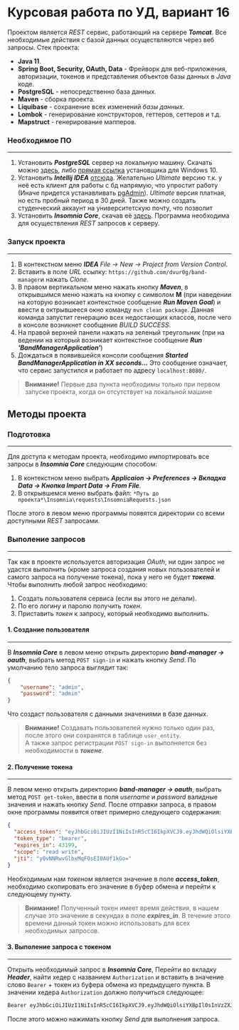 # Курсовая работа по УД, вариант 16 

Проектом является *REST* сервис, работающий на сервере ***Tomcat***. Все необходимые действия с базой данных осуществляются через веб запросы. Стек проекта:
* **Java 11**.
* **Spring Boot, Security, OAuth, Data** - Фрейворк для веб-приложения, авторизации, токенов и представления объектов базы данных в *Java* коде.
* **PostgreSQL** - непосредственно база данных.
* **Maven** - сборка проекта.
* **Liquibase** - сохранение всех изменений *базы данных*.
* **Lombok** - генерирование конструкторов, геттеров, сеттеров и т.д.
* **Mapstruct** - генерирование мапперов.

### Необходимое ПО
---
1. Установить ***PostgreSQL*** сервер на локальную машину. Скачать можно [здесь](https://www.postgresql.org/download/), либо [прямая ссылка](https://get.enterprisedb.com/postgresql/postgresql-13.1-1-windows-x64.exe) установщика для Windows 10.
2. Установить ***Intellij IDEA*** [отсюда](https://www.jetbrains.com/idea/download/#section=windows). Желательно *Ultimate* версию т.к. у неё есть клиент для работы с бд напрямую, что упростит работу (Иначе придется устанавливать [pgAdmin](https://www.pgadmin.org/download/)). *Ultimate* версия платная, но есть пробный период в 30 дней. Также можно создать студенческий аккаунт на университетскую почту, что позволит
3. Установить ***Insomnia Core***, скачав её [здесь](https://insomnia.rest/download/#windows). Программа необходима для осуществления *REST* запросов к серверу.


### Запуск проекта
---
1.  В контекстном меню ***IDEA*** *File -> New -> Project from Version Control*.
2.  Вставить в поле *URL* ссылку: ```https://github.com/dvur0g/band-manager```и нажать *Clone*.
3. В правом вертикальном меню нажать кнопку ***Maven***, в открывшимся меню нажать на кнопку с символом **М** (при наведении на которую возникает контекстное сообщение ***Run Maven Goal***) и ввести в октрывшееся окно команду ```mvn clean package```. Данная команда запустит генерацию всех недостающих классов, после чего в консоле возникнет сообщение *BUILD SUCCESS*.
4. На правой верхней панели нажать на зеленый треугольник (при на ведении на который возникает контекстное сообщение ***Run 'BandManagerApplication'***)
5. Дождаться в появившейся консоли сообщения ***Started BandManagerApplication in XX seconds...*** Это сообщение означает, что сервис запустился и работает по адресу ```localhost:8080/```.
>**Внимание!** Первые два пункта необходимы только при первом запуске проекта, когда он отсутствует на локальной машине

## Методы проекта
### Подготовка 
---
Для доступа к методам проекта, необходимо импортировать все запросы в ***Insomnia Core*** следующим способом:
1. В контекстном меню выбрать ***Applicaion -> Preferences -> Вкладка *Data* -> Кнопка *Import Data* -> From File***.
2. В открывшемся меню выбрать файл: 
 ```*Путь до проекта*\Insomnia\requests\InsomniaRequests.json```

После этого в левом меню программы появятся директории со всеми доступными *REST* запросами.

### Выполение запросов
---
Так как в проекте используется авторизация *OAuth*, ни один запрос не удастся выполнить (кроме запроса создания новых пользователей и самого запроса на получение токена), пока у него не будет ***токена***. Чтобы выполнить любой запрос необходимо: 
1. Создать пользователя сервиса (если вы этого не делали).
2. По его логину и паролю получить *токен*.
3. Приставить *токен* к запросу, который необходимо выполнить.

#### 1. Создание пользователя
---
В ***Insomnia Core*** в левом меню открыть директорию ***band-manager -> oauth***, выбрать метод 
```POST sign-in``` и нажать кнопку *Send*. По умолчанию тело запроса выглядит так:
```json
{
    "username": "admin",
    "password": "admin"
}
```
Что создаст пользователя с данными значениями в базе данных.
>**Внимание!** Создавать пользователей нужно только один раз, после этого они сохранятся в таблице ```user_entity```.  
А также запрос регистрации ```POST sign-in``` выполняется без необходимости в ***токене***.

#### 2. Получение токена
---
В левом меню открыть директорию ***band-manager -> oauth***, выбрать метод ```POST get-token```, ввести в поля *username* и *password* валидные значения и нажать кнопку *Send*.
После отправки запроса, в правом окне программы появится ответ примерно следующего содержания:
```json
{
  "access_token": "eyJhbGciOiJIUzI1NiIsInR5cCI6IkpXVCJ9.eyJhdWQiOlsiYXBpIl0sInVzZXJfbmFtZSI6InVzZXIiLCJzY29wZSI6WyJyZWFkIiwid3JpdGUiXSwiZXhwIjoxNjA4MTg3MTcyLCJhdXRob3JpdGllcyI6WyJNQU5BR0VSIl0sImp0aSI6Inkwdk5OUnd2R2xieE1xRk9zRUkwQVVmMWtHbz0iLCJjbGllbnRfaWQiOiJjbGllbnQifQ.YlmtKgJzpvdyaQyhSW9Awo4JOOJZApL7DCFhxS6VIDs",
  "token_type": "bearer",
  "expires_in": 43199,
  "scope": "read write",
  "jti": "y0vNNRwvGlbxMqFOsEI0AUf1kGo="
}
```
Необходимым нам *токеном* является значение в поле ***access_token***, необходимо скопировать его значение в буфер обмена и перейти к следующему пункту.

>**Внимание!** Полученный токен имеет время действия, в нашем случае это значение в секундах в поле ***expires_in***. В течение этого времени данный токен можно использовать для всех необходимых запросов.

#### 3. Выполение запроса с токеном
---
Открыть необходимый запрос в ***Insomnia Core***, Перейти во вкладку ***Header***, найти хедер с названием ```Authorization``` и вставить в значение слово ```Bearer``` + токен из буфера обмена из предыдущего пункта. В значении хедера ```Authorization``` должно получиться следующее:
```bash
Bearer eyJhbGciOiJIUzI1NiIsInR5cCI6IkpXVCJ9.eyJhdWQiOlsiYXBpIl0sInVzZXJfbmFtZSI6InVzZXIiLCJzY29wZSI6WyJyZWFkIiwid3JpdGUiXSwiZXhwIjoxNjA4MTg3MTcyLCJhdXRob3JpdGllcyI6WyJNQU5BR0VSIl0sImp0aSI6Inkwdk5OUnd2R2xieE1xRk9zRUkwQVVmMWtHbz0iLCJjbGllbnRfaWQiOiJjbGllbnQifQ.YlmtKgJzpvdyaQyhSW9Awo4JOOJZApL7DCFhxS6VIDs
```
После этого можно нажимать кнопку *Send* для выполнения запроса.

